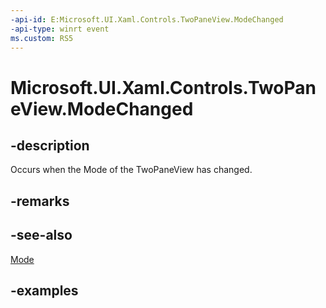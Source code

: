 ```yaml
---
-api-id: E:Microsoft.UI.Xaml.Controls.TwoPaneView.ModeChanged
-api-type: winrt event
ms.custom: RS5
---
```


<!-- Event syntax.
public event TypedEventHandler ModeChanged<TwoPaneView,  object>
-->

# Microsoft.UI.Xaml.Controls.TwoPaneView.ModeChanged

## -description

Occurs when the Mode of the TwoPaneView has changed.

## -remarks

## -see-also

[Mode](twopaneview_mode.md)

## -examples


